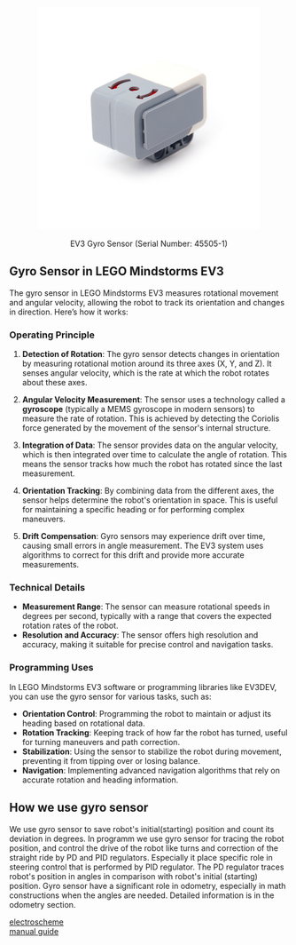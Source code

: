 <div align="center">
  <img src="../img/gyro_sensor.jpeg" width="400" height="400">
  <p>EV3 Gyro Sensor (Serial Number: 45505-1)</p>
</div>

## Gyro Sensor in LEGO Mindstorms EV3

The gyro sensor in LEGO Mindstorms EV3 measures rotational movement and angular velocity, allowing the robot to track its orientation and changes in direction. Here’s how it works:

### Operating Principle

1. **Detection of Rotation**: The gyro sensor detects changes in orientation by measuring rotational motion around its three axes (X, Y, and Z). It senses angular velocity, which is the rate at which the robot rotates about these axes.

2. **Angular Velocity Measurement**: The sensor uses a technology called a **gyroscope** (typically a MEMS gyroscope in modern sensors) to measure the rate of rotation. This is achieved by detecting the Coriolis force generated by the movement of the sensor's internal structure.

3. **Integration of Data**: The sensor provides data on the angular velocity, which is then integrated over time to calculate the angle of rotation. This means the sensor tracks how much the robot has rotated since the last measurement.

4. **Orientation Tracking**: By combining data from the different axes, the sensor helps determine the robot's orientation in space. This is useful for maintaining a specific heading or for performing complex maneuvers.

5. **Drift Compensation**: Gyro sensors may experience drift over time, causing small errors in angle measurement. The EV3 system uses algorithms to correct for this drift and provide more accurate measurements.

### Technical Details

- **Measurement Range**: The sensor can measure rotational speeds in degrees per second, typically with a range that covers the expected rotation rates of the robot.
- **Resolution and Accuracy**: The sensor offers high resolution and accuracy, making it suitable for precise control and navigation tasks.

### Programming Uses

In LEGO Mindstorms EV3 software or programming libraries like EV3DEV, you can use the gyro sensor for various tasks, such as:

- **Orientation Control**: Programming the robot to maintain or adjust its heading based on rotational data.
- **Rotation Tracking**: Keeping track of how far the robot has turned, useful for turning maneuvers and path correction.
- **Stabilization**: Using the sensor to stabilize the robot during movement, preventing it from tipping over or losing balance.
- **Navigation**: Implementing advanced navigation algorithms that rely on accurate rotation and heading information.

## How we use gyro sensor

We use gyro sensor to save robot's initial(starting) position and count its deviation in degrees. In programm we use gyro sensor for tracing the robot position, and control the drive of the robot like turns and correction of the straight ride by PD and PID regulators. Especially it place specific role in steering control that is performed by PID regulator. The PD regulator traces robot's position in angles in comparison with robot's initial (starting) position.
Gyro sensor have a significant role in odometry, especially in math constructions when the angles are needed. Detailed information is in the odometry section.


[electroscheme](/schemes/Electric_scheme/gyro-sensor.pdf) <br>
[manual guide](https://ev3-help-online.api.education.lego.com/Education/en-us/page.html?Path=blocks%2FLEGO%2FGyro.html)